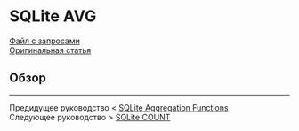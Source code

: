 # SQLite AVG #########################

[Файл с запросами][querys]   
[Оригинальная статья][origin]

[querys]: ./querys.sql
[origin]: https://www.sqlitetutorial.net/sqlite-avg/

## Обзор ##############################

---------------------------------------

Предидущее руководство < [SQLite Aggregation Functions][prev]  
Следующее руководство > [SQLite COUNT][next]

[prev]: ../66_AggregateFuntions/translate.md
[next]: ../68_COUNT/translate.md